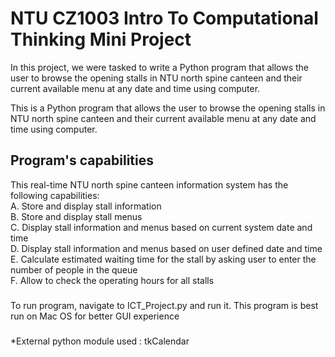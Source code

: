# NTU CZ1003 Intro To Computational Thinking Mini Project
In this project, we were tasked to write a Python program that allows the user to browse the opening stalls in NTU north spine canteen and their current available menu at any date and time using computer. 

This is a Python program that allows the user to browse the opening stalls in NTU north spine canteen and their current available menu at any date and time using computer. 

## Program's capabilities
This real-time NTU north spine canteen information system has the following capabilities:  
A. Store and display stall information  
B. Store and display stall menus  
C. Display stall information and menus based on current system date and
time  
D. Display stall information and menus based on user defined date and time  
E. Calculate estimated waiting time for the stall by asking user to enter the
number of people in the queue  
F. Allow to check the operating hours for all stalls  

###
To run program, navigate to ICT_Project.py and run it.
This program is best run on Mac OS for better GUI experience

###
*External python module used : tkCalendar
